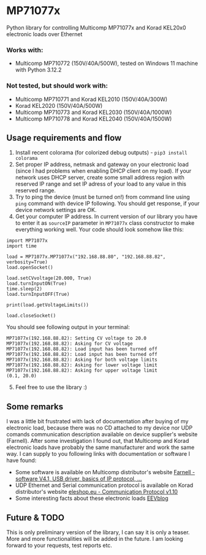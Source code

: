 # MP71077x
Python library for controlling Multicomp MP71077x and Korad KEL20x0 electronic loads over Ethernet

### Works with:
- Multicomp MP710772 (150V/40A/500W), tested on Windows 11 machine with Python 3.12.2

### Not tested, but should work with:
- Multicomp MP710771 and Korad KEL2010 (150V/40A/300W)
- Korad KEL2020 (150V/40A/500W)
- Multicomp MP710773 and Korad KEL2030 (150V/40A/1000W)
- Multicomp MP710778 and Korad KEL2040  (150V/40A/1500W)

## Usage requirements and flow

1. Install recent colorama (for colorized debug outputs) - `pip3 install colorama`
2. Set proper IP address, netmask and gateway on your electronic load (since I had problems when enabling DHCP client on my load). If your network uses DHCP server, create some small address region with reserved IP range and set IP adress of your load to any value in this reserved range.
3. Try to ping the device (must be turned on!) from command line using `ping` command with device IP following. You should get response, if your device network settings are OK.
4. Get your computer IP address. In current version of our library you have to enter it as `sourceIP` parameter in `MP71077x` class constructor to make everything working well. Your code should look somehow like this:
```
import MP71077x
import time

load = MP71077x.MP71077x("192.168.88.80", "192.168.88.82", verbosity=True)
load.openSocket()

load.setCVvoltage(20.000, True)
load.turnInputON(True)
time.sleep(2)
load.turnInputOFF(True)

print(load.getVoltageLimits())

load.closeSocket()
```
You should see following output in your terminal:
```
MP71077x(192.168.88.82): Setting CV voltage to 20.0
MP71077x(192.168.88.82): Asking for CV voltage
MP71077x(192.168.88.82): Load input has been turned off
MP71077x(192.168.88.82): Load input has been turned off
MP71077x(192.168.88.82): Asking for both voltage limits
MP71077x(192.168.88.82): Asking for lower voltage limit
MP71077x(192.168.88.82): Asking for upper voltage limit
(0.1, 20.0)
```
5. Feel free to use the library :)

## Some remarks

I was a little bit frustrated with lack of documentation after buying of my electronic load, because there was no CD attached to my device nor UDP comands communication description available on device supplier's website (Farnell). After some investigation I found out, that Multicomp and Korad electronic loads have probably the same manufacturer and work the same way. I can supply to you following links with documentation or software I have found:

- Some software is available on Multicomp distributor's website [Farnell - software V4.1, USB driver, basics of IP protocol, ...](https://www.farnell.com/software/4155422.zip)
- UDP Ethernet and Serial communication protocol is available on Korad distributor's website [eleshop.eu - Communication Protocol v1.10](https://static.eleshop.nl/mage/media/downloads/KEL2000SeriesCommunicationProtocolV1.10.pdf)
- Some interesting facts about these electronic loads [EEVblog](https://www.eevblog.com/forum/testgear/korad-kel2010-multicomp-mp710771-review/)

## Future & TODO

This is only preliminary version of the library, I can say it is only a teaser. 
More and more functionalities will be added in the future.
I am looking forward to your requests, test reports etc. 
